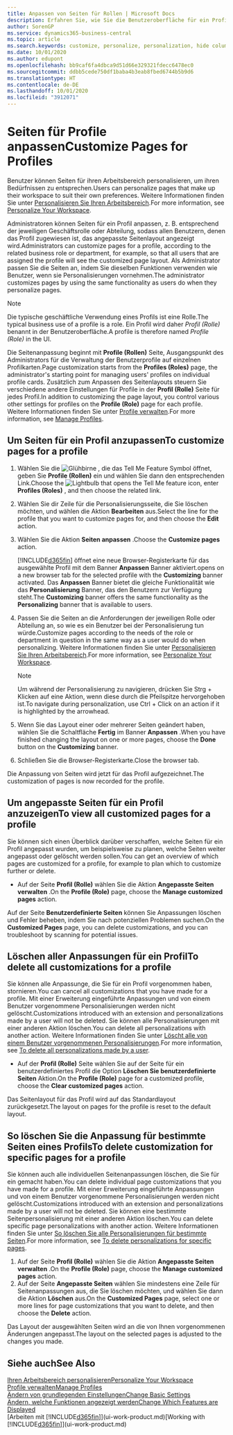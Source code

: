 ```yaml
---
title: Anpassen von Seiten für Rollen | Microsoft Docs
description: Erfahren Sie, wie Sie die Benutzeroberfläche für ein Profil (eine Rolle) anpassen, sodass allen Benutzern, die diese Rolle zugewiesen haben, ein benutzerdefinierter Arbeitsbereich angezeigt wird.
author: SorenGP
ms.service: dynamics365-business-central
ms.topic: article
ms.search.keywords: customize, personalize, personalization, hide columns, remove fields, move fields
ms.date: 10/01/2020
ms.author: edupont
ms.openlocfilehash: bb9caf6fa4dbca9d51d66e329321fdecc6478ec0
ms.sourcegitcommit: ddbb5cede750df1baba4b3eab8fbed6744b5b9d6
ms.translationtype: HT
ms.contentlocale: de-DE
ms.lasthandoff: 10/01/2020
ms.locfileid: "3912071"
---
```

# <a name="customize-pages-for-profiles"></a><span data-ttu-id="e523a-103">Seiten für Profile anpassen</span><span class="sxs-lookup"><span data-stu-id="e523a-103">Customize Pages for Profiles</span></span>
<span data-ttu-id="e523a-104">Benutzer können Seiten für ihren Arbeitsbereich personalisieren, um ihren Bedürfnissen zu entsprechen.</span><span class="sxs-lookup"><span data-stu-id="e523a-104">Users can personalize pages that make up their workspace to suit their own preferences.</span></span> <span data-ttu-id="e523a-105">Weitere Informationen finden Sie unter [Personalisieren Sie Ihren Arbeitsbereich](ui-personalization-user.md).</span><span class="sxs-lookup"><span data-stu-id="e523a-105">For more information, see [Personalize Your Workspace](ui-personalization-user.md).</span></span>

<span data-ttu-id="e523a-106">Administratoren können Seiten für ein Profil anpassen, z. B. entsprechend der jeweiligen Geschäftsrolle oder Abteilung, sodass allen Benutzern, denen das Profil zugewiesen ist, das angepasste Seitenlayout angezeigt wird.</span><span class="sxs-lookup"><span data-stu-id="e523a-106">Administrators can customize pages for a profile, according to the related business role or department, for example, so that all users that are assigned the profile will see the customized page layout.</span></span> <span data-ttu-id="e523a-107">Als Administrator passen Sie die Seiten an, indem Sie dieselben Funktionen verwenden wie Benutzer, wenn sie Personalisierungen vornehmen.</span><span class="sxs-lookup"><span data-stu-id="e523a-107">The administrator customizes pages by using the same functionality as users do when they personalize pages.</span></span>

> [!NOTE]
> <span data-ttu-id="e523a-108">Die typische geschäftliche Verwendung eines Profils ist eine Rolle.</span><span class="sxs-lookup"><span data-stu-id="e523a-108">The typical business use of a profile is a role.</span></span> <span data-ttu-id="e523a-109">Ein Profil wird daher *Profil (Rolle)* benannt in der Benutzeroberfläche.</span><span class="sxs-lookup"><span data-stu-id="e523a-109">A profile is therefore named *Profile (Role)* in the UI.</span></span>

<span data-ttu-id="e523a-110">Die Seitenanpassung beginnt mit **Profile (Rollen)** Seite, Ausgangspunkt des Administrators für die Verwaltung der Benutzerprofile auf einzelnen Profilkarten.</span><span class="sxs-lookup"><span data-stu-id="e523a-110">Page customization starts from the **Profiles (Roles)** page, the administrator's starting point for managing users' profiles on individual profile cards.</span></span> <span data-ttu-id="e523a-111">Zusätzlich zum Anpassen des Seitenlayouts steuern Sie verschiedene andere Einstellungen für Profile in der **Profil (Rolle)** Seite für jedes Profil.</span><span class="sxs-lookup"><span data-stu-id="e523a-111">In addition to customizing the page layout, you control various other settings for profiles on the **Profile (Role)** page for each profile.</span></span> <span data-ttu-id="e523a-112">Weitere Informationen finden Sie unter [Profile verwalten](admin-users-profiles-roles.md).</span><span class="sxs-lookup"><span data-stu-id="e523a-112">For more information, see [Manage Profiles](admin-users-profiles-roles.md).</span></span>

## <a name="to-customize-pages-for-a-profile"></a><span data-ttu-id="e523a-113">Um Seiten für ein Profil anzupassen</span><span class="sxs-lookup"><span data-stu-id="e523a-113">To customize pages for a profile</span></span>
1. <span data-ttu-id="e523a-114">Wählen Sie die ![Glühbirne , die das Tell Me Feature](media/ui-search/search_small.png "Was möchten Sie tun?") Symbol öffnet, geben Sie **Profile (Rollen)** ein und wählen Sie dann den entsprechenden Link.</span><span class="sxs-lookup"><span data-stu-id="e523a-114">Choose the ![Lightbulb that opens the Tell Me feature](media/ui-search/search_small.png "Tell me what you want to do") icon, enter **Profiles (Roles)** , and then choose the related link.</span></span>
2. <span data-ttu-id="e523a-115">Wählen Sie dir Zeile für die Personalisierungsseite, die Sie löschen möchten, und wählen die Aktion **Bearbeiten** aus.</span><span class="sxs-lookup"><span data-stu-id="e523a-115">Select the line for the profile that you want to customize pages for, and then choose the **Edit** action.</span></span>
3. <span data-ttu-id="e523a-116">Wählen Sie die Aktion **Seiten anpassen** .</span><span class="sxs-lookup"><span data-stu-id="e523a-116">Choose the **Customize pages** action.</span></span>

    [!INCLUDE[d365fin](includes/d365fin_md.md)] <span data-ttu-id="e523a-117">öffnet eine neue Browser-Registerkarte für das ausgewählte Profil mit dem Banner **Anpassen** Banner aktiviert.</span><span class="sxs-lookup"><span data-stu-id="e523a-117">opens on a new browser tab for the selected profile with the **Customizing** banner activated.</span></span> <span data-ttu-id="e523a-118">Das **Anpassen** Banner bietet die gleiche Funktionalität wie das **Personalisierung** Banner, das den Benutzern zur Verfügung steht.</span><span class="sxs-lookup"><span data-stu-id="e523a-118">The **Customizing** banner offers the same functionality as the **Personalizing** banner that is available to users.</span></span>

4. <span data-ttu-id="e523a-119">Passen Sie die Seiten an die Anforderungen der jeweiligen Rolle oder Abteilung an, so wie es ein Benutzer bei der Personalisierung tun würde.</span><span class="sxs-lookup"><span data-stu-id="e523a-119">Customize pages according to the needs of the role or department in question in the same way as a user would do when personalizing.</span></span> <span data-ttu-id="e523a-120">Weitere Informationen finden Sie unter [Personalisieren Sie Ihren Arbeitsbereich](ui-personalization-user.md).</span><span class="sxs-lookup"><span data-stu-id="e523a-120">For more information, see [Personalize Your Workspace](ui-personalization-user.md).</span></span>

    > [!NOTE]
    > <span data-ttu-id="e523a-121">Um während der Personalisierung zu navigieren, drücken Sie Strg + Klicken auf eine Aktion, wenn diese durch die Pfeilspitze hervorgehoben ist.</span><span class="sxs-lookup"><span data-stu-id="e523a-121">To navigate during personalization, use Ctrl + Click on an action if it is highlighted by the arrowhead.</span></span>

5. <span data-ttu-id="e523a-122">Wenn Sie das Layout einer oder mehrerer Seiten geändert haben, wählen Sie die Schaltfläche **Fertig** im Banner **Anpassen** .</span><span class="sxs-lookup"><span data-stu-id="e523a-122">When you have finished changing the layout on one or more pages, choose the **Done** button on the **Customizing** banner.</span></span>
6. <span data-ttu-id="e523a-123">Schließen Sie die Browser-Registerkarte.</span><span class="sxs-lookup"><span data-stu-id="e523a-123">Close the browser tab.</span></span>

<span data-ttu-id="e523a-124">Die Anpassung von Seiten wird jetzt für das Profil aufgezeichnet.</span><span class="sxs-lookup"><span data-stu-id="e523a-124">The customization of pages is now recorded for the profile.</span></span>

## <a name="to-view-all-customized-pages-for-a-profile"></a><span data-ttu-id="e523a-125">Um angepasste Seiten für ein Profil anzuzeigen</span><span class="sxs-lookup"><span data-stu-id="e523a-125">To view all customized pages for a profile</span></span>

<span data-ttu-id="e523a-126">Sie können sich einen Überblick darüber verschaffen, welche Seiten für ein Profil angepasst wurden, um beispielsweise zu planen, welche Seiten weiter angepasst oder gelöscht werden sollen.</span><span class="sxs-lookup"><span data-stu-id="e523a-126">You can get an overview of which pages are customized for a profile, for example to plan which to customize further or delete.</span></span>

- <span data-ttu-id="e523a-127">Auf der Seite **Profil (Rolle)** wählen Sie die Aktion **Angepasste Seiten verwalten** .</span><span class="sxs-lookup"><span data-stu-id="e523a-127">On the **Profile (Role)** page, choose the **Manage customized pages** action.</span></span>

<span data-ttu-id="e523a-128">Auf der Seite **Benutzerdefinierte Seiten** können Sie Anpassungen löschen und Fehler beheben, indem Sie nach potenziellen Problemen suchen.</span><span class="sxs-lookup"><span data-stu-id="e523a-128">On the **Customized Pages** page, you can delete customizations, and you can troubleshoot by scanning for potential issues.</span></span>  

## <a name="to-delete-all-customizations-for-a-profile"></a><span data-ttu-id="e523a-129">Löschen aller Anpassungen für ein Profil</span><span class="sxs-lookup"><span data-stu-id="e523a-129">To delete all customizations for a profile</span></span>
<span data-ttu-id="e523a-130">Sie können alle Anpassunge, die Sie für ein Profil vorgenommen haben, stornieren.</span><span class="sxs-lookup"><span data-stu-id="e523a-130">You can cancel all customizations that you have made for a profile.</span></span> <span data-ttu-id="e523a-131">Mit einer Erweiterung eingeführte Anpassungen und von einem Benutzer vorgenommene Personalisierungen werden nicht gelöscht.</span><span class="sxs-lookup"><span data-stu-id="e523a-131">Customizations introduced with an extension and personalizations made by a user will not be deleted.</span></span> <span data-ttu-id="e523a-132">Sie können alle Personalisierungen mit einer anderen Aktion löschen.</span><span class="sxs-lookup"><span data-stu-id="e523a-132">You can delete all personalizations with another action.</span></span> <span data-ttu-id="e523a-133">Weitere Informationen finden Sie unter [Löscht alle von einem Benutzer vorgenommenen Personalisierungen](admin-users-profiles-roles.md#to-delete-all-personalizations-made-by-a-user).</span><span class="sxs-lookup"><span data-stu-id="e523a-133">For more information, see [To delete all personalizations made by a user](admin-users-profiles-roles.md#to-delete-all-personalizations-made-by-a-user).</span></span>

- <span data-ttu-id="e523a-134">Auf der **Profil (Rolle)** Seite wählen Sie auf der Seite für ein benutzerdefiniertes Profil die Option **Löschen Sie benutzerdefinierte Seiten** Aktion.</span><span class="sxs-lookup"><span data-stu-id="e523a-134">On the **Profile (Role)** page for a customized profile, choose the **Clear customized pages** action.</span></span>

<span data-ttu-id="e523a-135">Das Seitenlayout für das Profil wird auf das Standardlayout zurückgesetzt.</span><span class="sxs-lookup"><span data-stu-id="e523a-135">The layout on pages for the profile is reset to the default layout.</span></span>  

## <a name="to-delete-customization-for-specific-pages-for-a-profile"></a><span data-ttu-id="e523a-136">So löschen Sie die Anpassung für bestimmte Seiten eines Profils</span><span class="sxs-lookup"><span data-stu-id="e523a-136">To delete customization for specific pages for a profile</span></span>
<span data-ttu-id="e523a-137">Sie können auch alle individuellen Seitenanpassungen löschen, die Sie für ein gemacht haben.</span><span class="sxs-lookup"><span data-stu-id="e523a-137">You can delete individual page customizations that you have made for a profile.</span></span> <span data-ttu-id="e523a-138">Mit einer Erweiterung eingeführte Anpassungen und von einem Benutzer vorgenommene Personalisierungen werden nicht gelöscht.</span><span class="sxs-lookup"><span data-stu-id="e523a-138">Customizations introduced with an extension and personalizations made by a user will not be deleted.</span></span> <span data-ttu-id="e523a-139">Sie können eine bestimmte Seitenpersonalisierung mit einer anderen Aktion löschen.</span><span class="sxs-lookup"><span data-stu-id="e523a-139">You can delete specific page personalizations with another action.</span></span> <span data-ttu-id="e523a-140">Weitere Informationen finden Sie unter [So löschen Sie alle Personalisierungen für bestimmte Seiten](admin-users-profiles-roles.md#to-delete-personalizations-for-specific-pages).</span><span class="sxs-lookup"><span data-stu-id="e523a-140">For more information, see [To delete personalizations for specific pages](admin-users-profiles-roles.md#to-delete-personalizations-for-specific-pages).</span></span>

1. <span data-ttu-id="e523a-141">Auf der Seite **Profil (Rolle)** wählen Sie die Aktion **Angepasste Seiten verwalten** .</span><span class="sxs-lookup"><span data-stu-id="e523a-141">On the **Profile (Role)** page, choose the **Manage customized pages** action.</span></span>
2. <span data-ttu-id="e523a-142">Auf der Seite **Angepasste Seiten** wählen Sie mindestens eine Zeile für Seitenanpassungen aus, die Sie löschen möchten, und wählen Sie dann die Aktion **Löschen** aus.</span><span class="sxs-lookup"><span data-stu-id="e523a-142">On the **Customized Pages** page, select one or more lines for page customizations that you want to delete, and then choose the **Delete** action.</span></span>

<span data-ttu-id="e523a-143">Das Layout der ausgewählten Seiten wird an die von Ihnen vorgenommenen Änderungen angepasst.</span><span class="sxs-lookup"><span data-stu-id="e523a-143">The layout on the selected pages is adjusted to the changes you made.</span></span>

## <a name="see-also"></a><span data-ttu-id="e523a-144">Siehe auch</span><span class="sxs-lookup"><span data-stu-id="e523a-144">See Also</span></span>

[<span data-ttu-id="e523a-145">Ihren Arbeitsbereich personalisieren</span><span class="sxs-lookup"><span data-stu-id="e523a-145">Personalize Your Workspace</span></span>](ui-personalization-user.md)  
[<span data-ttu-id="e523a-146">Profile verwalten</span><span class="sxs-lookup"><span data-stu-id="e523a-146">Manage Profiles</span></span>](admin-users-profiles-roles.md)  
[<span data-ttu-id="e523a-147">Ändern von grundlegenden Einstellungen</span><span class="sxs-lookup"><span data-stu-id="e523a-147">Change Basic Settings</span></span>](ui-change-basic-settings.md)  
[<span data-ttu-id="e523a-148">Ändern, welche Funktionen angezeigt werden</span><span class="sxs-lookup"><span data-stu-id="e523a-148">Change Which Features are Displayed</span></span>](ui-experiences.md)  
<span data-ttu-id="e523a-149">[Arbeiten mit [!INCLUDE[d365fin](includes/d365fin_md.md)]](ui-work-product.md)</span><span class="sxs-lookup"><span data-stu-id="e523a-149">[Working with [!INCLUDE[d365fin](includes/d365fin_md.md)]](ui-work-product.md)</span></span>  
